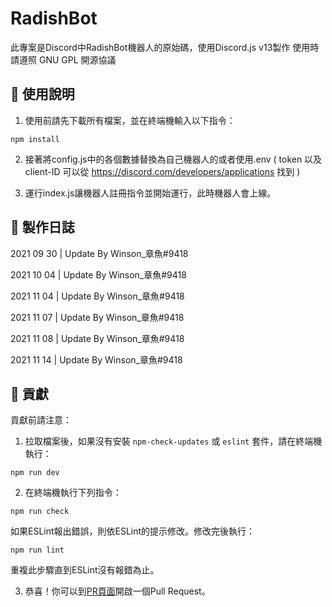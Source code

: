 # RadishBot
此專案是Discord中RadishBot機器人的原始碼，使用Discord.js v13製作
使用時請遵照 GNU GPL 開源協議

## 🔮 使用說明
1. 使用前請先下載所有檔案，並在終端機輸入以下指令：
```
npm install
```

2. 接著將config.js中的各個數據替換為自己機器人的或者使用.env
( token 以及 client-ID 可以從 https://discord.com/developers/applications 找到 )

3. 運行index.js讓機器人註冊指令並開始運行，此時機器人會上線。

## 📌 製作日誌

2021 09 30 | Update By Winson_章魚#9418

2021 10 04 | Update By Winson_章魚#9418

2021 11 04 | Update By Winson_章魚#9418

2021 11 07 | Update By Winson_章魚#9418

2021 11 08 | Update By Winson_章魚#9418

2021 11 14 | Update By Winson_章魚#9418

## 🍴 貢獻

貢獻前請注意：

1. 拉取檔案後，如果沒有安裝 `npm-check-updates` 或 `eslint` 套件，請在終端機執行：
```
npm run dev
```

2. 在終端機執行下列指令：
```
npm run check
```
如果ESLint報出錯誤，則依ESLint的提示修改。修改完後執行：
```
npm run lint
```
重複此步驟直到ESLint沒有報錯為止。

3. 恭喜！你可以到[PR頁面](https://github.com/WinsonOTP/RadishBot/pulls)開啟一個Pull Request。
